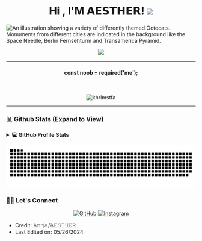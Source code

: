 <h1 align="center">Hi , I'M 𝗔𝗘𝗦𝗧𝗛𝗘𝗥! <img src="https://i.imgur.com/ZjFozzP.jpeg" width="30"></h1>

![An illustration showing a variety of differently themed Octocats. Monuments from different cities are indicated in the background like the Space Needle, Berlin Fernsehturm and Transamerica Pyramid.](https://i.postimg.cc/0ytKsNMc/88597093f89deef3fd56331f906bafa5.jpg)

<p align="center">
  <a href="https://github.com/khrlmstfa/readme-typing-svg"><img src="https://readme-typing-svg.herokuapp.com?lines=Im+just+noob;but+I+will+keep+learning;Lets+study+together+(⁠ ⁠˘⁠ ⁠³⁠˘⁠)&center=true&width=500&height=50"></a>
</p>
<hr/>
<h4 align="center">const noob = required('me');</h4>
<br>
<p align="center"> <img src="https://komarev.com/ghpvc/?username=KhrlMstfa&label=Profile%20views&color=0e75b6&style=plastic" alt="khrlmstfa" /> </p>


------

### 📊 Github Stats (Expand to View) 


<details> 
  <summary><b>💻 GitHub Profile Stats</b></summary>
  <br/>
  <p align="center">
    <a href="https://github.com/khrlmstfa/github-readme-stats"><img alt="khrlmstfa's Github Stats" src="https://github-readme-stats.vercel.app/api?username=khrlmstfa&show_icons=true&count_private=true&theme=algolia" height="192px"/></a>
<br/>
  &nbsp;
	  <img src="https://github-readme-stats.vercel.app/api/top-langs?username=eabdalmufid&show_icons=true&locale=en&layout=compact&theme=algolia" alt="eabdalmufid" height="192px"/>
  <br/>
<br/>
  <b>Note:</b> Top languages is only a metric of the languages my public code consists of and doesn't reflect experience or skill level.
  </p>
</details>

</details>

<p align="center">
<img src="https://github.com/Platane/snk/raw/output/github-contribution-grid-snake.svg" alt="nz" width="700"/>
</p>

### 🙋‍♀️ Let's Connect
<p align="center">
	<a href="https://github.com/kaizenji/"><img src="https://img.icons8.com/bubbles/50/000000/github.png" alt="GitHub"/></a>
	<a href="https://instagram.com/_jzsync/"><img src="https://img.icons8.com/bubbles/50/000000/instagram.png" alt="Instagram"/></a>
	
</p>



* Credit: 𝙰𝚗𝚓𝚊/𝙰𝙴𝚂𝚃𝙷𝙴𝚁
* Last Edited on: 05/26/2024
